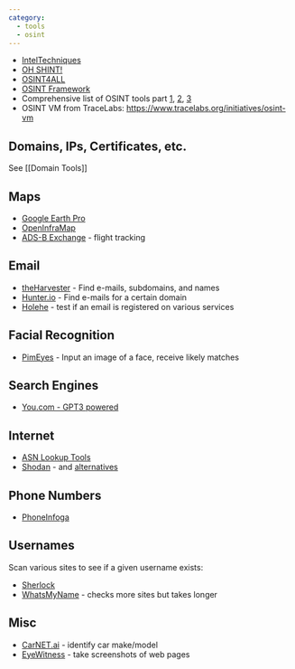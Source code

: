 ```yaml
---
category:
  - tools
  - osint
---
```

-   [IntelTechniques](https://inteltechniques.com/tools/)
-   [OH SHINT!](https://ohshint.gitbook.io/oh-shint-its-a-blog/)
-   [OSINT4ALL](https://start.me/p/L1rEYQ/osint4all)
-   [OSINT Framework](https://osintframework.com/)
- Comprehensive list of OSINT tools part [1](https://www.youtube.com/watch?v=-IoYSMtrBSI), [2](https://www.youtube.com/watch?v=SMxya-M6KhU), [3](https://www.youtube.com/watch?v=aSu7ny6dEXA)
- OSINT VM from TraceLabs: https://www.tracelabs.org/initiatives/osint-vm

## Domains, IPs, Certificates, etc.
See [[Domain Tools]]

## Maps
-   [Google Earth Pro](https://www.google.com/earth/versions/#download-pro)
-   [OpenInfraMap](https://openinframap.org/#2/26/12)
-   [ADS-B Exchange](https://globe.adsbexchange.com/) - flight tracking

## Email
-   [theHarvester](https://github.com/laramies/theHarvester) - Find e-mails, subdomains, and names
-   [Hunter.io](https://hunter.io) - Find e-mails for a certain domain
- [Holehe](https://github.com/megadose/holehe) - test if an email is registered on various services

## Facial Recognition
-   [PimEyes](https://pimeyes.com/en) - Input an image of a face, receive likely matches

## Search Engines  

-   [You.com - GPT3 powered](https://you.com)

## Internet

-   [ASN Lookup Tools](https://securitytrails.com/blog/asn-lookup)
-   [Shodan](https://www.shodan.io/) - and [alternatives](https://alternativeto.net/software/shodan/?license=free)

## Phone Numbers
- [PhoneInfoga](https://github.com/sundowndev/phoneinfoga)

## Usernames
Scan various sites to see if a given username exists:
- [Sherlock](https://github.com/sherlock-project/sherlock)
- [WhatsMyName](https://github.com/C3n7ral051nt4g3ncy/WhatsMyName-Python) - checks more sites but takes longer

## Misc
- [CarNET.ai](https://carnet.ai/) - identify car make/model
- [EyeWitness](https://github.com/RedSiege/EyeWitness) - take screenshots of web pages 